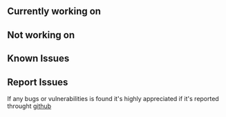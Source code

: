 
## Currently working on

## Not working on

## Known Issues

## Report Issues
If any bugs or vulnerabilities is found
it's highly appreciated if it's reported throught [github](https://github.com/thetelefon/lucka7/issues)
